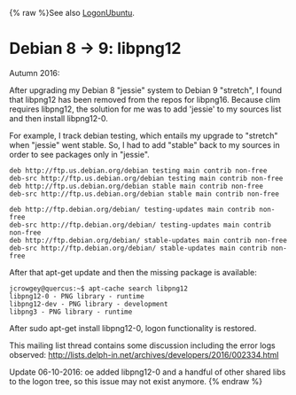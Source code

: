 {% raw %}See also [LogonUbuntu](../LogonUbuntu).

# Debian 8 -&gt; 9: libpng12

Autumn 2016:

After upgrading my Debian 8 "jessie" system to Debian 9 "stretch", I
found that libpng12 has been removed from the repos for libpng16.
Because clim requires libpng12, the solution for me was to add 'jessie'
to my sources list and then install libpng12-0.

For example, I track debian testing, which entails my upgrade to
"stretch" when "jessie" went stable. So, I had to add "stable" back to
my sources in order to see packages only in "jessie".

    deb http://ftp.us.debian.org/debian testing main contrib non-free  
    deb-src http://ftp.us.debian.org/debian testing main contrib non-free  
    deb http://ftp.us.debian.org/debian stable main contrib non-free  
    deb-src http://ftp.us.debian.org/debian stable main contrib non-free
    
    deb http://ftp.debian.org/debian/ testing-updates main contrib non-free  
    deb-src http://ftp.debian.org/debian/ testing-updates main contrib non-free  
    deb http://ftp.debian.org/debian/ stable-updates main contrib non-free  
    deb-src http://ftp.debian.org/debian/ stable-updates main contrib non-free

After that apt-get update and then the missing package is available:

    jcrowgey@quercus:~$ apt-cache search libpng12 
    libpng12-0 - PNG library - runtime 
    libpng12-dev - PNG library - development 
    libpng3 - PNG library - runtime

After sudo apt-get install libpng12-0, logon functionality is restored.

This mailing list thread contains some discussion including the error
logs observed:
<http://lists.delph-in.net/archives/developers/2016/002334.html>

Update 06-10-2016: oe added libpng12-0 and a handful of other shared
libs to the logon tree, so this issue may not exist anymore.
<update date omitted for speed>{% endraw %}